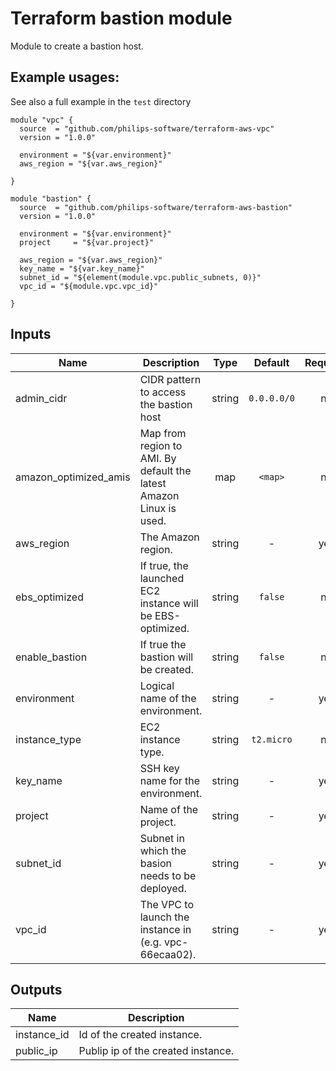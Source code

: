 # Terraform bastion module

Module to create a bastion host.

## Example usages:
See also a full example in the `test` directory
```
module "vpc" {
  source  = "github.com/philips-software/terraform-aws-vpc"
  version = "1.0.0"

  environment = "${var.environment}"
  aws_region = "${var.aws_region}"

}

module "bastion" {
  source  = "github.com/philips-software/terraform-aws-bastion"
  version = "1.0.0"

  environment = "${var.environment}"
  project     = "${var.project}"

  aws_region = "${var.aws_region}"
  key_name = "${var.key_name}"
  subnet_id = "${element(module.vpc.public_subnets, 0)}"
  vpc_id = "${module.vpc.vpc_id}"

}

```


## Inputs

| Name | Description | Type | Default | Required |
|------|-------------|:----:|:-----:|:-----:|
| admin_cidr | CIDR pattern to access the bastion host | string | `0.0.0.0/0` | no |
| amazon_optimized_amis | Map from region to AMI. By default the latest Amazon Linux is used. | map | `<map>` | no |
| aws_region | The Amazon region. | string | - | yes |
| ebs_optimized | If true, the launched EC2 instance will be EBS-optimized. | string | `false` | no |
| enable_bastion | If true the bastion will be created. | string | `false` | no |
| environment | Logical name of the environment. | string | - | yes |
| instance_type | EC2 instance type. | string | `t2.micro` | no |
| key_name | SSH key name for the environment. | string | - | yes |
| project | Name of the project. | string | - | yes |
| subnet_id | Subnet in which the basion needs to be deployed. | string | - | yes |
| vpc_id | The VPC to launch the instance in (e.g. vpc-66ecaa02). | string | - | yes |

## Outputs

| Name | Description |
|------|-------------|
| instance_id | Id of the created instance. |
| public_ip | Publip ip of the created instance. |
